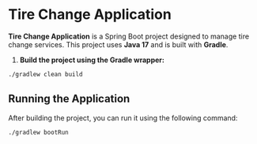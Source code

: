 # Tire Change Application

**Tire Change Application** is a Spring Boot project designed to manage tire change services. This project uses **Java 17** and is built with **Gradle**.

1. **Build the project using the Gradle wrapper:**

  ```sh
  ./gradlew clean build
  ```


## Running the Application

After building the project, you can run it using the following command:

```sh
./gradlew bootRun
